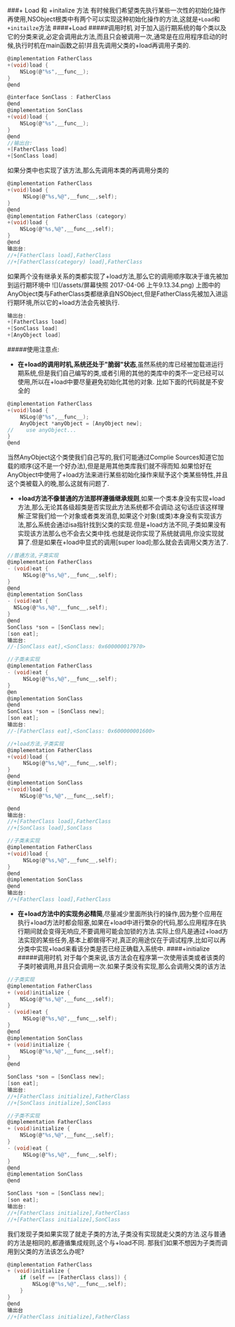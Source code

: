 ###+ Load 和 +initalize 方法
有时候我们希望类先执行某些一次性的初始化操作再使用,NSObject根类中有两个可以实现这种初始化操作的方法,这就是`+Load`和`+initailze`方法
####+Load
#####调用时机
对于加入运行期系统的每个类以及它的分类来说,必定会调用此方法,而且只会被调用一次,通常是在应用程序启动的时候,执行时机在main函数之前!并且先调用父类的+load再调用子类的.

```c
@implementation FatherClass
+(void)load {
    NSLog(@"%s",__func__);
}
@end

@interface SonClass : FatherClass
@end
@implementation SonClass
+(void)load {
    NSLog(@"%s",__func__);
}
@end
//输出台:
+[FatherClass load]
+[SonClass load]
```
如果分类中也实现了该方法,那么先调用本类的再调用分类的
```c
@implementation FatherClass
+(void)load {
     NSLog(@"%s,%@",__func__,self);
}
@end
@implementation FatherClass (category)
+(void)load {
    NSLog(@"%s,%@",__func__,self);
}
@end
输出台:
//+[FatherClass load],FatherClass
//+[FatherClass(category) load],FatherClass
```
如果两个没有继承关系的类都实现了+load方法,那么它的调用顺序取决于谁先被加到运行期环境中
![](/assets/屏幕快照 2017-04-06 上午9.13.34.png)
上图中的AnyObject类与FatherClass类都继承自NSObject,但是FatherClass先被加入进运行期环境,所以它的+load方法会先被执行.
```c
输出台:
+[FatherClass load]
+[SonClass load]
+[AnyObject load]
```
#####使用注意点:
* **在+load的调用时机,系统还处于"脆弱"状态**,虽然系统的库已经被加载进运行期系统,但是我们自己编写的类,或者引用的其他的类库中的类不一定已经可以使用,所以在+load中要尽量避免初始化其他的对象. 比如下面的代码就是不安全的
```c
@implementation FatherClass
+(void)load {
    NSLog(@"%s",__func__);
    AnyObject *anyObject = [AnyObject new];
//    use anyObject...
}
@end
```
当然AnyObject这个类使我们自己写的,我们可能通过Complie Sources知道它加载的顺序(这不是一个好办法),但是是用其他类库我们就不得而知.如果恰好在AnyObject中使用了+load方法来进行某些初始化操作来赋予这个类某些特性,并且这个类被载入的晚,那么这就有问题了.
* **+load方法不像普通的方法那样遵循继承规则**,如果一个类本身没有实现+load方法,那么无论其各级超类是否实现此方法系统都不会调动.这句话应该这样理解:正常我们给一个对象或者类发消息,如果这个对象(或类)本身没有实现该方法,那么系统会通过isa指针找到父类的实现.但是+load方法不同,子类如果没有实现该方法那么也不会去父类中找.也就是说你实现了系统就调用,你没实现就算了.但是如果在+load中显式的调用[super load];那么就会去调用父类方法了.

```c
//普通方法,子类实现
@implementation FatherClass
- (void)eat {
     NSLog(@"%s,%@",__func__,self);
}
@end
@implementation SonClass
- (void)eat {
  NSLog(@"%s,%@",__func__,self);
}
@end
SonClass *son = [SonClass new];
[son eat];
输出台:
//-[SonClass eat],<SonClass: 0x600000017970>

//子类未实现
@implementation FatherClass
- (void)eat {
     NSLog(@"%s,%@",__func__,self);
}
@en
@implementation SonClass
@end
SonClass *son = [SonClass new];
[son eat];
输出台:
//-[FatherClass eat],<SonClass: 0x600000001600>

//+load方法,子类实现
@implementation FatherClass
+(void)load {
     NSLog(@"%s,%@",__func__,self);
}
@end
@implementation SonClass
+(void)load {
    NSLog(@"%s,%@",__func__,self);

@end
输出台:
//+[FatherClass load],FatherClass
//+[SonClass load],SonClass

//子类未实现
@implementation FatherClass
+(void)load {
     NSLog(@"%s,%@",__func__,self);
}
@end
@implementation SonClass
@end
输出台:
//+[FatherClass load],FatherClass
```
* **在+load方法中的实现务必精简**,尽量减少里面所执行的操作,因为整个应用在执行+load方法时都会阻塞,如果在+load中进行繁杂的代码,那么应用程序在执行期间就会变得无响应,不要调用可能会加锁的方法.实际上但凡是通过+load方法实现的某些任务,基本上都做得不对,真正的用途仅在于调试程序,比如可以再分类中实现+load来看该分类是否已经正确载入系统中.
####+initialize
#####调用时机
对于每个类来说,该方法会在程序第一次使用该类或者该类的子类时被调用,并且只会调用一次.如果子类没有实现,那么会调用父类的该方法

```c
//子类实现
@implementation FatherClass
+ (void)initialize {
    NSLog(@"%s,%@",__func__,self);
}
- (void)eat {
     NSLog(@"%s,%@",__func__,self);
}
@end
@implementation SonClass
+ (void)initialize {
    NSLog(@"%s,%@",__func__,self);
}
@end

SonClass *son = [SonClass new];
[son eat];
输出台:
//+[FatherClass initialize],FatherClass
//+[SonClass initialize],SonClass

//子类不实现
@implementation FatherClass
+ (void)initialize {
    NSLog(@"%s,%@",__func__,self);
}
- (void)eat {
     NSLog(@"%s,%@",__func__,self);
}
@end
@implementation SonClass
@end

SonClass *son = [SonClass new];
[son eat];
输出台:
//+[FatherClass initialize],FatherClass
//+[FatherClass initialize],SonClass
```
我们发现子类如果实现了就走子类的方法,子类没有实现就走父类的方法.这与普通的方法是相同的,都遵循集成规则,这个与+load不同.
那我们如果不想因为子类而调用到父类的方法该怎么办呢?
```c
@implementation FatherClass
+ (void)initialize {
    if (self == [FatherClass class]) {
        NSLog(@"%s,%@",__func__,self);
    }
}
@end
输出台
//+[FatherClass initialize],FatherClass
```
